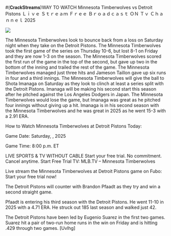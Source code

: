 #(𝐂𝐫𝐚𝐜𝐤𝐒𝐭𝐫𝐞𝐚𝐦𝐬)WAY TO WATCH Minnesota Timberwolves vs Detroit Pistons Ｌｉｖｅ Ｓｔｒｅａｍ Ｆｒｅｅ Ｂｒｏａｄｃａｓｔ ＯＮ Ｔｖ Ｃｈａｎｎｅｌ  2025  
  
  
[![](https://i.imgur.com/qSNzIqt.png)](https://movie.rssnews.media/IOyMTIIb.php)  
  
The Minnesota Timberwolves look to bounce back from a loss on Saturday night when they take on the Detroit Pistons. The Minnesota Timberwolves took the first game of the series on Thursday 10-6, but lost 8-1 on Friday and they are now 1-3 on the season. The Minnesota Timberwolves scored the first run of the game in the top of the second, but gave up two in the bottom of the inning and trailed the rest of the game. The Minnesota Timberwolves managed just three hits and Jameson Taillon gave up six runs in four and a third innings. The Minnesota Timberwolves will give the ball to Shota Imanaga on Saturday as they look to clinch at least a series split with the Detroit Pistons. Imanaga will be making his second start this season after he pitched against the Los Angeles Dodgers in Japan. The Minnesota Timberwolves would lose the game, but Imanaga was great as he pitched four innings without giving up a hit. Imanaga is in his second season with the Minnesota Timberwolves and he was great in 2025 as he went 15-3 with a 2.91 ERA.

How to Watch Minnesota Timberwolves at Detroit Pistons Today:

Game Date: Saturday, , 2025

Game Time: 8:00 p.m. ET

LIVE SPORTS & TV WITHOUT CABLE
Start your free trial. No commitment. Cancel anytime.
Start Free Trial
TV: MLB.TV – Minnesota Timberwolves

Live stream the Minnesota Timberwolves at Detroit Pistons game on Fubo: Start your free trial now!

The Detroit Pistons will counter with Brandon Pfaadt as they try and win a second straight game.

Pfaadt is entering his third season with the Detroit Pistons. He went 11-10 in 2025 with a 4.71 ERA. He struck out 185 last season and walked just 42.

The Detroit Pistons have been led by Eugenio Suarez in the first two games. Suarez hit a pair of two-run home runs in the win on Friday and is hitting .429 through two games. [Uvlhg]